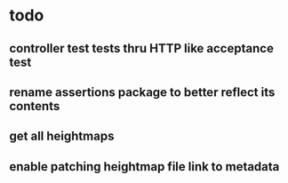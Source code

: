# todo
## controller test tests thru HTTP like acceptance test
## rename assertions package to better reflect its contents
## get all heightmaps
## enable patching heightmap file link to metadata
